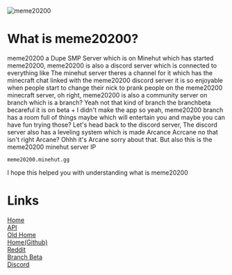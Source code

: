 ![meme20200](https://git20200.gq/meme20200.webp)
<br>
# What is meme20200?
meme20200 a Dupe SMP Server which is on Minehut which has started meme20200, meme20200 is also a discord server which is connected to everything like The minehut server theres a channel for it which has the minecraft chat linked with the meme20200 discord server it is so enjoyable when people start to change their nick to prank people on the meme20200 minecraft server, oh right, meme20200 is also a community server on branch which is a branch? Yeah not that kind of branch the branchbeta becareful it is on beta + I didn't make the app so yeah, meme20200 branch has a room full of things maybe which will entertain you and maybe you can have fun trying those? Let's head back to the discord server, The discord server also has a leveling system which is made Arcance Acrcane no that isn't right Arcane? Ohhh it's Arcane sorry about that. But also this is the meme20200 minehut server IP 
```
meme20200.minehut.gg
```
I hope this helped you with understanding what is meme20200
# Links
[Home](https://git20200.gq)
<br>
[API](https://api.git20200.gq)
<br>
[Old Home](https://home.git20200.gq)
<br>
[Home(Github)](https://meme20200.github.io)
<br>
[Reddit](https://reddit.com/r/meme20200)
<br>
[Branch Beta](https://app.branchbeta.com/branch/meme20200)
<br>
[Discord](https://discord.gg/c9xxRF7eFb)
